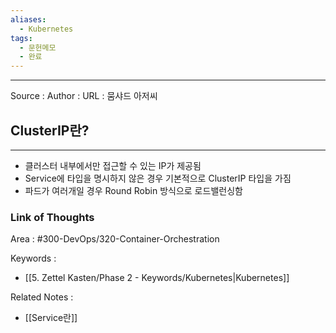 ```yaml
---
aliases:
  - Kubernetes
tags:
  - 문헌메모
  - 완료
---
```



---


Source :
Author : 
URL : 뭄샤드 아저씨

## ClusterIP란?
---
- 클러스터 내부에서만 접근할 수 있는 IP가 제공됨
- Service에 타입을 명시하지 않은 경우 기본적으로 ClusterIP 타입을 가짐
- 파드가 여러개일 경우 Round Robin 방식으로 로드밸런싱함

### Link of Thoughts
Area : #300-DevOps/320-Container-Orchestration 

Keywords :
- [[5. Zettel Kasten/Phase 2 - Keywords/Kubernetes|Kubernetes]]

Related Notes : 
- [[Service란]]
